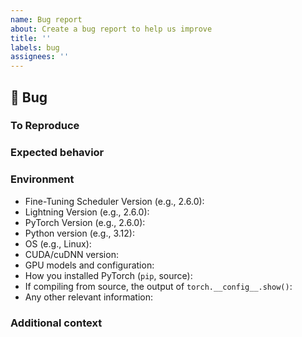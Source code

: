 ```yaml
---
name: Bug report
about: Create a bug report to help us improve
title: ''
labels: bug
assignees: ''
---
```


## 🐛 Bug

<!-- A clear and concise description of the bug. -->

### To Reproduce

<!--
Please reproduce using the BoringModel!

If you could not reproduce using the BoringModel and still think there's a bug, please post here
but remember, bugs with code are fixed faster!
-->

### Expected behavior

<!-- FILL IN -->

### Environment

<!--
Please copy and paste the output from our environment collection script:
https://raw.githubusercontent.com/speediedan/finetuning-scheduler/main/requirements/collect_env_details.py
(For security purposes, please check the contents of the script before running it)

You can get the script and run it with:
```bash
wget https://raw.githubusercontent.com/speediedan/finetuning-scheduler/main/requirements/collect_env_details.py
python collect_env_details.py
```

You can also fill out the list below manually.
-->

- Fine-Tuning Scheduler Version (e.g., 2.6.0):
- Lightning Version (e.g., 2.6.0):
- PyTorch Version (e.g., 2.6.0):
- Python version (e.g., 3.12):
- OS (e.g., Linux):
- CUDA/cuDNN version:
- GPU models and configuration:
- How you installed PyTorch (`pip`, source):
- If compiling from source, the output of `torch.__config__.show()`:
- Any other relevant information:

### Additional context

<!-- Add any other context about the problem here. -->
